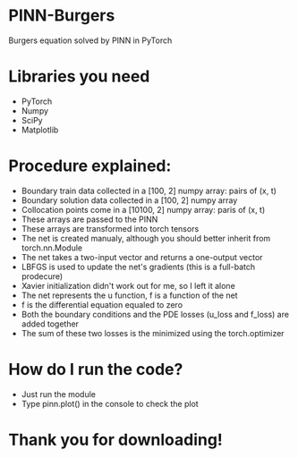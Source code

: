 # PINN-Burgers
Burgers equation solved by PINN in PyTorch

# Libraries you need
  - PyTorch
  - Numpy
  - SciPy
  - Matplotlib
  
# Procedure explained:
  - Boundary train data collected in a [100, 2] numpy array: pairs of (x, t)
  - Boundary solution data collected in a [100, 2] numpy array
  - Collocation points come in a [10100, 2] numpy array: paris of (x, t)
  - These arrays are passed to the PINN
  - These arrays are transformed into torch tensors
  - The net is created manualy, although you should better inherit from torch.nn.Module
  - The net takes a two-input vector and returns a one-output vector 
  - LBFGS is used to update the net's gradients (this is a full-batch prodecure)
  - Xavier initialization didn't work out for me, so I left it alone
  - The net represents the u function, f is a function of the net
  - f is the differential equation equaled to zero
  - Both the boundary conditions and the PDE losses (u_loss and f_loss) are added together
  - The sum of these two losses is the minimized using the torch.optimizer
  
# How do I run the code?
  - Just run the module
  - Type pinn.plot() in the console to check the plot
  
# Thank you for downloading!
